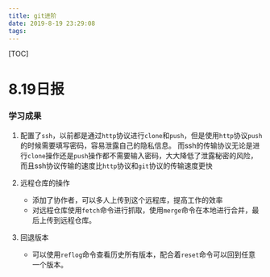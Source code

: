 ```yaml
---
title: git进阶
date: 2019-8-19 23:29:08
tags:
---
```


[TOC]

# 8.19日报

### 学习成果

1. 配置了`ssh`，以前都是通过`http`协议进行`clone`和`push`，但是使用`http`协议`push`的时候需要填写密码，容易泄露自己的隐私信息。
而ssh的传输协议无论是进行`clone`操作还是`push`操作都不需要输入密码，大大降低了泄露秘密的风险，而且ssh协议传输的速度比`http`协议和`git`协议的传输速度更快

2.  远程仓库的操作
    - 添加了协作者，可以多人上传到这个远程库，提高工作的效率
    - 对远程仓库使用`fetch`命令进行抓取，使用`merge`命令在本地进行合并，最后上传到远程仓库。

3. 回退版本
    - 可以使用`reflog`命令查看历史所有版本，配合着`reset`命令可以回到任意一个版本。

